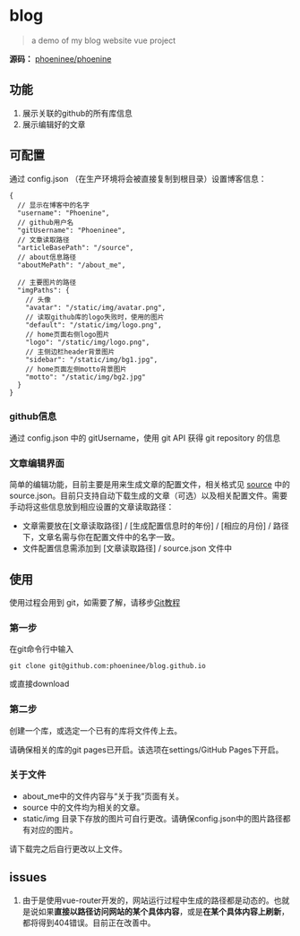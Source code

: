 # blog

> a demo of my blog website vue project

**源码：** [phoeninee/phoenine](https://github.com/phoeninee/phoenine)

## 功能

1. 展示关联的github的所有库信息
2. 展示编辑好的文章

## 可配置

通过 config.json （在生产环境将会被直接复制到根目录）设置博客信息：

	{
	  // 显示在博客中的名字
	  "username": "Phoenine",
	  // github用户名
	  "gitUsername": "Phoeninee",
	  // 文章读取路径
	  "articleBasePath": "/source",
	  // about信息路径
	  "aboutMePath": "/about_me",
	  
	  // 主要图片的路径
	  "imgPaths": {
	    // 头像
	    "avatar": "/static/img/avatar.png",
	    // 读取github库的logo失败时，使用的图片
	    "default": "/static/img/logo.png",
	    // home页面右侧logo图片
	    "logo": "/static/img/logo.png",
	    // 主侧边栏header背景图片
	    "sidebar": "/static/img/bg1.jpg",
	    // home页面左侧motto背景图片
	    "motto": "/static/img/bg2.jpg"
	  }
	}

### github信息

通过 config.json 中的 gitUsername，使用 git API 获得 git repository 的信息

### 文章编辑界面

简单的编辑功能，目前主要是用来生成文章的配置文件，相关格式见 [source](source/) 中的 source.json。目前只支持自动下载生成的文章（可选）以及相关配置文件。需要手动将这些信息放到相应设置的文章读取路径：

- 文章需要放在[文章读取路径] / [生成配置信息时的年份] / [相应的月份] /
 路径下，文章名需与你在配置文件中的名字一致。
- 文件配置信息需添加到 [文章读取路径] / source.json 文件中

## 使用

使用过程会用到 git，如需要了解，请移步[Git教程](https://www.liaoxuefeng.com/wiki/0013739516305929606dd18361248578c67b8067c8c017b000/)

### 第一步

在git命令行中输入

	git clone git@github.com:phoeninee/blog.github.io

或直接download

### 第二步

创建一个库，或选定一个已有的库将文件传上去。

请确保相关的库的git pages已开启。该选项在settings/GitHub Pages下开启。

### 关于文件

- about_me中的文件内容与“关于我”页面有关。
- source 中的文件均为相关的文章。
- static/img 目录下存放的图片可自行更改。请确保config.json中的图片路径都有对应的图片。

请下载完之后自行更改以上文件。

## issues

1. 由于是使用vue-router开发的，网站运行过程中生成的路径都是动态的。也就是说如果**直接以路径访问网站的某个具体内容**，或是**在某个具体内容上刷新**，都将得到404错误。目前正在改善中。